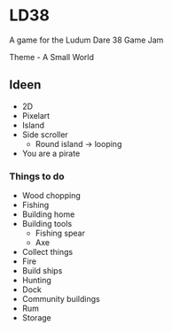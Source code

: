 # LD38

A game for the Ludum Dare 38 Game Jam

Theme - A Small World

## Ideen

* 2D
* Pixelart
* Island
* Side scroller
    * Round island -> looping
* You are a pirate

### Things to do

* Wood chopping
* Fishing
* Building home
* Building tools
    * Fishing spear
    * Axe
* Collect things
* Fire
* Build ships
* Hunting
* Dock
* Community buildings
* Rum
* Storage
